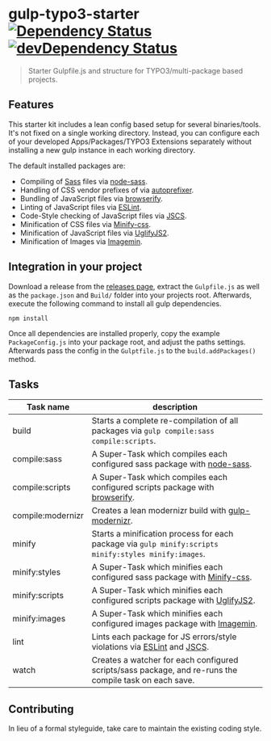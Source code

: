 # gulp-typo3-starter [![Dependency Status](https://david-dm.org/Inkdpixels/gulp-typo3-starter.svg)](https://david-dm.org/Inkdpixels/gulp-typo3-starter) [![devDependency Status](https://david-dm.org/Inkdpixels/gulp-typo3-starter/dev-status.svg)](https://david-dm.org/Inkdpixels/gulp-typo3-starter#info=devDependencies)

> Starter Gulpfile.js and structure for TYPO3/multi-package based projects.

## Features
This starter kit includes a lean config based setup for several binaries/tools. It's not fixed on a single working directory.
Instead, you can configure each of your developed Apps/Packages/TYPO3 Extensions separately without installing a new gulp instance in each working directory.

The default installed packages are:
* Compiling of [Sass](http://sass-lang.com/) files via [node-sass](https://github.com/sass/node-sass).
* Handling of CSS vendor prefixes of via [autoprefixer](https://github.com/postcss/autoprefixer).
* Bundling of JavaScript files via [browserify](http://browserify.org/).
* Linting of JavaScript files via [ESLint](http://eslint.org/).
* Code-Style checking of JavaScript files via [JSCS](http://jscs.info/).
* Minification of CSS files via [Minify-css](https://github.com/jonathanepollack/gulp-minify-css).
* Minification of JavaScript files via [UglifyJS2](https://github.com/mishoo/UglifyJS2).
* Minification of Images via [Imagemin](https://github.com/imagemin/imagemin).

## Integration in your project
Download a release from the [releases page](https://github.com/Inkdpixels/WebFontJSONLoader/releases), extract the `Gulpfile.js` as well as the `package.json` and `Build/` folder into your projects root.
Afterwards, execute the following command to install all gulp dependencies.
```shell
npm install
```
Once all dependencies are installed properly, copy the example `PackageConfig.js` into your package root, and adjust the paths settings. Afterwards pass the config in the `Gulptfile.js` to the `build.addPackages()` method.

## Tasks
| Task name                    | description                                                                                                                       |
| ---------------------------- | --------------------------------------------------------------------------------------------------------------------------------- |
| build                        | Starts a complete re-compilation of all packages via `gulp compile:sass compile:scripts`.                                         |
| compile:sass                 | A Super-Task which compiles each configured sass package with [node-sass](https://github.com/sass/node-sass).                     |
| compile:scripts              | A Super-Task which compiles each configured scripts package with [browserify](http://browserify.org/).                            |
| compile:modernizr            | Creates a lean modernizr build with [gulp-modernizr](https://github.com/doctyper/gulp-modernizr).                                 |
| minify                       | Starts a minification process for each package via `gulp minify:scripts minify:styles minify:images`.                             |
| minify:styles                | A Super-Task which minifies each configured sass package with [Minify-css](https://github.com/jonathanepollack/gulp-minify-css).  |
| minify:scripts               | A Super-Task which minifies each configured scripts package with [UglifyJS2](https://github.com/mishoo/UglifyJS2).                |
| minify:images                | A Super-Task which minifies each configured images package with [Imagemin](https://github.com/imagemin/imagemin).                 |
| lint                         | Lints each package for JS errors/style violations via [ESLint](http://eslint.org/) and [JSCS](http://jscs.info/).                 |
| watch                        | Creates a watcher for each configured scripts/sass package, and re-runs the compile task on each save.                            |


## Contributing
In lieu of a formal styleguide, take care to maintain the existing coding style.
